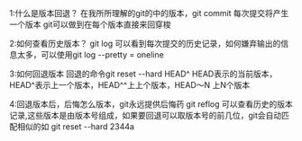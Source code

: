 1:什么是版本回退？
  在我所所理解的git的中的版本，git commit 每次提交将产生一个版本 git可以做到在每个版本直接来回穿梭

2:如何查看历史版本？
  git log 可以看到每次提交的历史记录，如何嫌弃输出的信息太多，可以使用git log --pretty = oneline 

3:如何回退版本
  回退的命令git reset --hard HEAD^  HEAD表示的当前版本，HEAD^表示上一个版本，HEAD^^上上个版本，HEAD～N  上N个版本

4:回退版本后，后悔怎么版本，git永远提供后悔药 
  git reflog 可以查看历史的版本记录,这些版本是由版本号组成，如果要回退可以取版本号的前几位，git会自动匹配相似的如
  git reset --hard 2344a 


